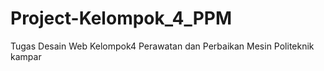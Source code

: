 # Project-Kelompok_4_PPM
Tugas Desain Web Kelompok4 Perawatan dan Perbaikan Mesin Politeknik kampar
